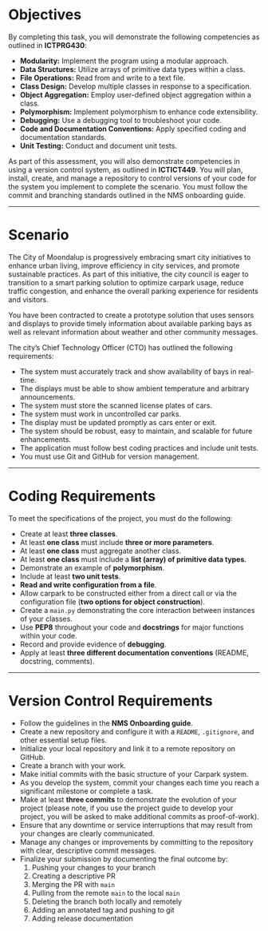 
# Objectives

By completing this task, you will demonstrate the following competencies as outlined in **ICTPRG430**:

- **Modularity:** Implement the program using a modular approach.
- **Data Structures:** Utilize arrays of primitive data types within a class.
- **File Operations:** Read from and write to a text file.
- **Class Design:** Develop multiple classes in response to a specification.
- **Object Aggregation:** Employ user-defined object aggregation within a class.
- **Polymorphism:** Implement polymorphism to enhance code extensibility.
- **Debugging:** Use a debugging tool to troubleshoot your code.
- **Code and Documentation Conventions:** Apply specified coding and documentation standards.
- **Unit Testing:** Conduct and document unit tests.

As part of this assessment, you will also demonstrate competencies in using a version control system, as outlined in **ICTICT449**. You will plan, install, create, and manage a repository to control versions of your code for the system you implement to complete the scenario. You must follow the commit and branching standards outlined in the NMS onboarding guide.

---

# Scenario

The City of Moondalup is progressively embracing smart city initiatives to enhance urban living, improve efficiency in city services, and promote sustainable practices. As part of this initiative, the city council is eager to transition to a smart parking solution to optimize carpark usage, reduce traffic congestion, and enhance the overall parking experience for residents and visitors.

You have been contracted to create a prototype solution that uses sensors and displays to provide timely information about available parking bays as well as relevant information about weather and other community messages.

The city’s Chief Technology Officer (CTO) has outlined the following requirements:

- The system must accurately track and show availability of bays in real-time.
- The displays must be able to show ambient temperature and arbitrary announcements.
- The system must store the scanned license plates of cars.
- The system must work in uncontrolled car parks.
- The display must be updated promptly as cars enter or exit.
- The system should be robust, easy to maintain, and scalable for future enhancements.
- The application must follow best coding practices and include unit tests.
- You must use Git and GitHub for version management.

---

# Coding Requirements

To meet the specifications of the project, you must do the following:

- Create at least **three classes**.
- At least **one class** must include **three or more parameters**.
- At least **one class** must aggregate another class.
- At least **one class** must include a **list (array) of primitive data types**.
- Demonstrate an example of **polymorphism**.
- Include at least **two unit tests**.
- **Read and write configuration from a file**.
- Allow carpark to be constructed either from a direct call or via the configuration file (**two options for object construction**).
- Create a `main.py` demonstrating the core interaction between instances of your classes.
- Use **PEP8** throughout your code and **docstrings** for major functions within your code.
- Record and provide evidence of **debugging**.
- Apply at least **three different documentation conventions** (README, docstring, comments).

---

# Version Control Requirements

- Follow the guidelines in the **NMS Onboarding guide**.
- Create a new repository and configure it with a `README`, `.gitignore`, and other essential setup files.
- Initialize your local repository and link it to a remote repository on GitHub.
- Create a branch with your work.
- Make initial commits with the basic structure of your Carpark system.
- As you develop the system, commit your changes each time you reach a significant milestone or complete a task.
- Make at least **three commits** to demonstrate the evolution of your project (please note, if you use the project guide to develop your project, you will be asked to make additional commits as proof-of-work).
- Ensure that any downtime or service interruptions that may result from your changes are clearly communicated.
- Manage any changes or improvements by committing to the repository with clear, descriptive commit messages.
- Finalize your submission by documenting the final outcome by:
    1. Pushing your changes to your branch
    2. Creating a descriptive PR
    3. Merging the PR with `main`
    4. Pulling from the remote `main` to the local `main`
    5. Deleting the branch both locally and remotely
    6. Adding an annotated tag and pushing to git
    7. Adding release documentation
